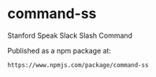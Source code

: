 # command-ss
Stanford Speak Slack Slash Command

Published as a npm package at:
```
https://www.npmjs.com/package/command-ss
```
